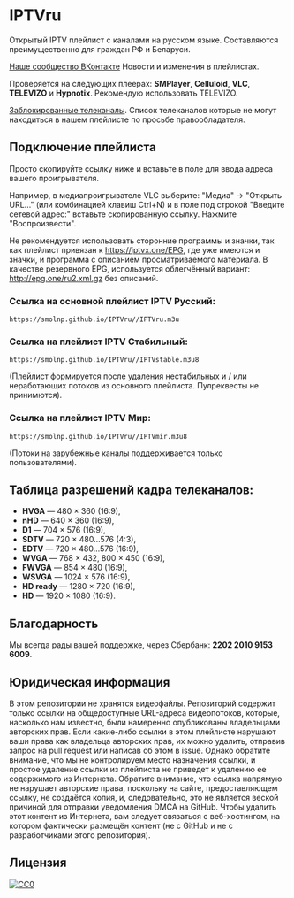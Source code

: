 # IPTVru
Открытый IPTV плейлист с каналами на русском языке. Составляются преимущественно для граждан РФ и Беларуси.

[Наше сообщество ВКонтакте](https://vk.com/iptvru250) Новости и изменения в плейлистах.

Проверяется на следующих плеерах: **SMPlayer**, **Celluloid**, **VLC**, **TELEVIZO** и **Hypnotix**. Рекомендую использовать TELEVIZO.

[Заблокированные телеканалы](https://vk.com/@iptvru250-telekanaly-kotoryh-nikogda-ne-budet). Список телеканалов которые не могут находиться в нашем плейлисте по просьбе правообладателя.

## Подключение плейлиста
Просто скопируйте ссылку ниже и вставьте в поле для ввода адреса вашего проигрывателя.

Например, в медиапроигрывателе VLC выберите: "Медиа" -> "Открыть URL..." (или комбинацией клавиш Ctrl+N) и в поле под строкой "Введите сетевой адрес:" вставьте скопированную ссылку. Нажмите "Воспроизвести".

Не рекомендуется использовать сторонние программы и значки, так как плейлист привязан к https://iptvx.one/EPG, где уже имеются и значки, и программа с описанием просматриваемого материала. В качестве резервного EPG, используется облегчённый вариант: http://epg.one/ru2.xml.gz без описаний.

### Ссылка на основной плейлист IPTV Русский:
```
https://smolnp.github.io/IPTVru//IPTVru.m3u
```
### Ссылка на плейлист IPTV Стабильный:
```
https://smolnp.github.io/IPTVru//IPTVstable.m3u8
```
(Плейлист формируется после удаления нестабильных и / или неработающих потоков из основного плейлиста. Пулреквесты не принимются).

### Ссылка на плейлист IPTV Мир:
```
https://smolnp.github.io/IPTVru//IPTVmir.m3u8
```
(Потоки на зарубежные каналы поддерживается только пользователями).

## Таблица разрешений кадра телеканалов:
* **HVGA** — 480 × 360 (16:9),
* **nHD** — 640 × 360 (16:9),
* **D1** — 704 × 576 (16:9),
* **SDTV** — 720 × 480...576 (4:3),
* **EDTV** — 720 × 480...576 (16:9),
* **WVGA** — 768 × 432, 800 × 450 (16:9),
* **FWVGA** — 854 × 480 (16:9),
* **WSVGA** — 1024 × 576 (16:9),
* **HD ready** — 1280 × 720 (16:9),
* **HD** — 1920 × 1080 (16:9).

## Благодарность
Мы всегда рады вашей поддержке, через Сбербанк: **2202 2010 9153 6009**.

## Юридическая информация
В этом репозитории не хранятся видеофайлы. Репозиторий содержит только ссылки на общедоступные URL-адреса видеопотоков, которые, насколько нам известно, были намеренно опубликованы владельцами авторских прав. Если какие-либо ссылки в этом плейлисте нарушают ваши права как владельца авторских прав, их можно удалить, отправив запрос на pull request или написав об этом в issue. Однако обратите внимание, что мы не контролируем место назначения ссылки, и простое удаление ссылки из плейлиста не приведет к удалению ее содержимого из Интернета. Обратите внимание, что ссылка напрямую не нарушает авторские права, поскольку на сайте, предоставляющем ссылку, не создаётся копия, и, следовательно, это не является веской причиной для отправки уведомления DMCA на GitHub. Чтобы удалить этот контент из Интернета, вам следует связаться с веб-хостингом, на котором фактически размещён контент (не с GitHub и не с разработчиками этого репозитория).

## Лицензия
[![CC0](http://mirrors.creativecommons.org/presskit/buttons/88x31/svg/cc-zero.svg)](LICENSE)
